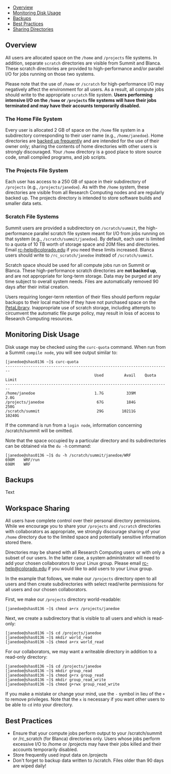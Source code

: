 - [Overview](#overview)
- [Monitoring Disk Usage](#monitoring-disk-usage)
- [Backups](#backups)
- [Best Practices](#best-practices)
- [Sharing Directories](#sharing-directories)

## Overview

All users are allocated space on the `/home` and `/projects` file systems.  In addition, separate `scratch` directories are visible from Summit and Blanca.  These scratch directories are provided to high-performance and/or parallel I/O for jobs running on those two systems.  

Please  note that the use of `/home` or `/scratch` for high-performance I/O may negatively affect the environment for all users.  As a result, all compute jobs should write to the appropriate `scratch` file system.  **Users performing intensive I/O on the `/home` or `/projects` file systems will  have their jobs terminated and may have their accounts temporarily disabled.**

### The Home File System
Every user is allocated 2 GB of space on the `/home` file system in a subdirectory corresponding to their user name (e.g., `/home/janedoe`).  Home directories are [backed up frequently](#backups) and are intended for the use of their owner only; sharing the contents of home directories with other users is strongly discouraged.  Your `/home` directory is a good place to store source code, small compiled programs, and job scripts.  

### The Projects File System

Each user has access to a 250 GB of space in their subdirectory of `/projects` (e.g., `/projects/janedoe`).  As with the `/home` system, these directories are visible from all Research Computing nodes and are regularly backed up. The projects directory is intended to store software builds and smaller data sets. 

### Scratch File Systems

Summit users are provided a subdirectory on `/scratch/summit`, the high-performance parallel scratch file system meant for I/O from jobs running on that system (e.g., `/scratch/summit/janedoe`).  By default, each user is limited to a quota of 10 TB worth of storage space and 20M files and directories. Email rc-help@colorado.edu if you need these limits increased.  Blanca users should write to `/rc_scratch/janedoe` instead of `/scratch/summit`.

Scratch space should be used for all compute jobs run on Summit or Blanca.  These high-performance scratch directories are **not backed up**, and are not appropriate for long-term storage.  Data may be purged at any time subject to overall system needs. Files are automatically removed 90 days after their initial creation.

Users requiring longer-term retention of their files should perform regular backups to their local machine if they have not purchased space on the [PetaLibrary](PetaLibrary).  Inappropriate use of scratch storage, including attempts to circumvent the automatic file purge policy, may result in loss of access to Research Computing resources.

## Monitoring Disk Usage

Disk usage may be checked using the `curc-quota` command.  When run from a Summit `compile node`, you will see output similar to:

```
[janedoe@shas0136 ~]$ curc-quota
------------------------------------------------------------------------
                                       Used         Avail    Quota Limit
------------------------------------------------------------------------
/home/janedoe                          1.7G          339M           2.0G
/projects/janedoe                       67G          184G           250G
/scratch/summit                         29G        10211G         10240G
```
If the command is run from a `login node`, information concerning /scratch/summit will be omitted.

Note that the space occupied by a particular directory and its subdirectories can be obtained via the `du -h` command: 

```
[janedoe@shas0136 ~]$ du -h /scratch/summit/janedoe/WRF
698M	WRF/run
698M	WRF
```
## Backups

Text

## Workspace Sharing
All users have complete control over their personal directory permissions.   While we encourage you to share your `/projects` and `/scratch` directories with collaborators as appropriate, we strongly discourage sharing of your `/home` directory due to the limited space and potentially sensitive information stored there.   

Directories may be shared with all Research Computing users or with only a subset of our users.  In the latter case, a system administrator will need to add your chosen collaborators to your Linux group.  Please email rc-help@colorado.edu if you would like to add users to your Linux group.

In the example that follows, we make our `/projects` directory open to all users and then create subdirectories with select read/write permissions for all users and our chosen collaborators. 

First, we make our `/projects` directory world-readable:
```
[janedoe@shas0136 ~]$ chmod a+rx /projects/janedoe
```
Next, we create a subdirectory that is visible to all users and which is read-only:
```
[janedoe@shas0136 ~]$ cd /projects/janedoe
[janedoe@shas0136 ~]$ mkdir world_read
[janedoe@shas0136 ~]$ chmod a+rx world_read
```
For our collaborators, we may want a writeable directory in addition to a read-only directory:
```
[janedoe@shas0136 ~]$ cd /projects/janedoe
[janedoe@shas0136 ~]$ mkdir group_read
[janedoe@shas0136 ~]$ chmod g+rx group_read
[janedoe@shas0136 ~]$ mkdir group_read_write
[janedoe@shas0136 ~]$ chmod g+rwx group_read_write
```
If you make a mistake or change your mind, use the `-` symbol in lieu of the `+` to remove privileges.  Note that the `x` is necessary if you want other users to be able to `cd` into your directory.


## Best Practices
- Ensure that your compute jobs perform output to your /scratch/summit or /rc_scratch (for Blanca) directories only.  Users whose jobs perform excessive I/O to /home or /projects may have their jobs killed and their accounts temporarily disabled.
- Store frequently used input data on /projects
- Don't forget to backup data written to /scratch.  Files older than 90 days are wiped daily!

